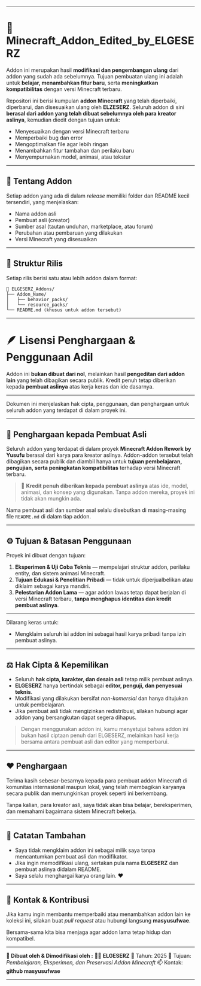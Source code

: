 
---

# 🧩 Minecraft_Addon_Edited_by_ELGESERZ

Addon ini merupakan hasil **modifikasi dan pengembangan ulang** dari addon yang sudah ada sebelumnya.
Tujuan pembuatan ulang ini adalah untuk **belajar, menambahkan fitur baru**, serta **meningkatkan kompatibilitas** dengan versi Minecraft terbaru.

Repositori ini berisi kumpulan **addon Minecraft** yang telah diperbaiki, diperbarui, dan disesuaikan ulang oleh **ELZESERZ**.
Seluruh addon di sini **berasal dari addon yang telah dibuat sebelumnya oleh para kreator aslinya**, kemudian diedit dengan tujuan untuk:

* Menyesuaikan dengan versi Minecraft terbaru
* Memperbaiki bug dan error
* Mengoptimalkan file agar lebih ringan
* Menambahkan fitur tambahan dan perilaku baru
* Menyempurnakan model, animasi, atau tekstur

---

## 📖 Tentang Addon

Setiap addon yang ada di dalam *release* memiliki folder dan README kecil tersendiri, yang menjelaskan:

* Nama addon asli
* Pembuat asli (creator)
* Sumber asal (tautan unduhan, marketplace, atau forum)
* Perubahan atau pembaruan yang dilakukan
* Versi Minecraft yang disesuaikan

---

## 🧱 Struktur Rilis

Setiap rilis berisi satu atau lebih addon dalam format:

```
📁 ELGESERZ_Addons/
├── Addon_Name/
│   ├── behavior_packs/
│   └── resource_packs/
└── README.md (khusus untuk addon tersebut)
```

---

# 🪶 Lisensi Penghargaan & Penggunaan Adil

Addon ini **bukan dibuat dari nol**, melainkan hasil **pengeditan dari addon lain** yang telah dibagikan secara publik.
Kredit penuh tetap diberikan kepada **pembuat aslinya** atas kerja keras dan ide dasarnya.

---

Dokumen ini menjelaskan hak cipta, penggunaan, dan penghargaan untuk seluruh addon yang terdapat di dalam proyek ini.

---

## 📜 Penghargaan kepada Pembuat Asli

Seluruh addon yang terdapat di dalam proyek **Minecraft Addon Rework by Yusufu** berasal dari karya para kreator aslinya.
Addon-addon tersebut telah dibagikan secara publik dan diambil hanya untuk **tujuan pembelajaran, pengujian, serta peningkatan kompatibilitas** terhadap versi Minecraft terbaru.

> 🧱 **Kredit penuh diberikan kepada pembuat aslinya** atas ide, model, animasi, dan konsep yang digunakan.
> Tanpa addon mereka, proyek ini tidak akan mungkin ada.

Nama pembuat asli dan sumber asal selalu disebutkan di masing-masing file `README.md` di dalam tiap addon.

---

## ⚙️ Tujuan & Batasan Penggunaan

Proyek ini dibuat dengan tujuan:

1. **Eksperimen & Uji Coba Teknis** — mempelajari struktur addon, perilaku entity, dan sistem animasi Minecraft.
2. **Tujuan Edukasi & Penelitian Pribadi** — tidak untuk diperjualbelikan atau diklaim sebagai karya mandiri.
3. **Pelestarian Addon Lama** — agar addon lawas tetap dapat berjalan di versi Minecraft terbaru, **tanpa menghapus identitas dan kredit pembuat aslinya**.

---

Dilarang keras untuk:

* Mengklaim seluruh isi addon ini sebagai hasil karya pribadi tanpa izin pembuat aslinya.

---

## ⚖️ Hak Cipta & Kepemilikan

* Seluruh **hak cipta, karakter, dan desain asli** tetap milik pembuat aslinya.
* **ELGESERZ** hanya bertindak sebagai **editor, penguji, dan penyesuai teknis**.
* Modifikasi yang dilakukan bersifat *non-komersial* dan hanya ditujukan untuk pembelajaran.
* Jika pembuat asli tidak mengizinkan redistribusi, silakan hubungi agar addon yang bersangkutan dapat segera dihapus.

> Dengan menggunakan addon ini, kamu menyetujui bahwa addon ini bukan hasil ciptaan penuh dari ELGESERZ,
> melainkan hasil kerja bersama antara pembuat asli dan editor yang memperbarui.

---

## ❤️ Penghargaan

Terima kasih sebesar-besarnya kepada para pembuat addon Minecraft di komunitas internasional maupun lokal,
yang telah membagikan karyanya secara publik dan memungkinkan proyek seperti ini berkembang.

Tanpa kalian, para kreator asli, saya tidak akan bisa belajar, bereksperimen, dan memahami bagaimana sistem Minecraft bekerja.

---

## 🧠 Catatan Tambahan

* Saya tidak mengklaim addon ini sebagai milik saya tanpa mencantumkan pembuat asli dan modifikator.
* Jika ingin memodifikasi ulang, sertakan pula nama **ELGESERZ** dan pembuat aslinya didalam README.
* Saya selalu menghargai karya orang lain. ❤️

---

## 💬 Kontak & Kontribusi

Jika kamu ingin membantu memperbaiki atau menambahkan addon lain ke koleksi ini,
silakan buat *pull request* atau hubungi langsung **masyusufwae**.

Bersama-sama kita bisa menjaga agar addon lama tetap hidup dan kompatibel.

---

**📌 Dibuat oleh & Dimodifikasi oleh :**
🧑‍💻 **ELGESERZ**
📅 Tahun: 2025
📍 Tujuan: *Pembelajaran, Eksperimen, dan Preservasi Addon Minecraft*
📫 Kontak: **github masyusufwae**

---
